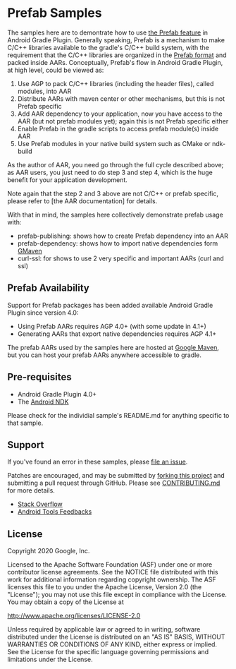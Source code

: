 Prefab Samples
==============

The samples here are to demontrate how to use [the Prefab feature] in Android Gradle Plugin.
Generally speaking, Prefab is a mechanism to make C/C++ libraries available to the gradle's
C/C++ build system, with the requirement that the C/C++ libraries are organized in the
[Prefab format] and packed inside AARs. Conceptually, Prefab's flow in Android Gradle Plugin,
at high level, could be viewed as:

1. Use AGP to pack C/C++ libraries (including the header files), called modules, into AAR
1. Distribute AARs with maven center or other mechanisms, but this is not Prefab specific
1. Add AAR dependency to your application, now you have access to the AAR (but not prefab modules yet);
   again this is not Prefab specific either
1. Enable Prefab in the gradle scripts to access prefab module(s) inside AAR
1. Use Prefab modules in your native build system such as CMake or ndk-build

As the author of AAR, you need go through the full cycle described above; as AAR users, you just need
to do step 3 and step 4, which is the huge benefit for your application development.

Note again that the step 2 and 3 above are not C/C++ or prefab specific, please refer to
[the AAR documentation] for details.

With that in mind, the samples here collectively demonstrate prefab usage with:

* prefab-publishing: shows how to create Prefab dependency into an AAR
* prefab-dependency: shows how to import native dependencies form [GMaven]
* curl-ssl: for shows to use 2 very specific and important AARs (curl and ssl)


[the Prefab feature]: https://developer.android.com/studio/build/native-dependencies?buildsystem=cmake&agpversion=4.0
[Prefab format]: https://google.github.io/prefab
[the formal AAR documentations]: https://developer.android.com/studio/projects/android-library
[GMaven]:(https://maven.google.com/web/index.html?q=ndk#com.android.ndk.thirdparty)

Prefab Availability
-------------------

Support for Prefab packages has been added available Android Gradle Plugin since version 4.0:
* Using Prefab AARs requires AGP 4.0+ (with some update in 4.1+)
* Generating AARs that export native dependencies requires AGP 4.1+

The prefab AARs used by the samples here are hosted at [Google Maven], but you can
host your prefab AARs anywhere accessible to gradle.

[Google Maven]: https://maven.google.com/web/index.html#com.android.ndk.thirdparty

Pre-requisites
--------------

* Android Gradle Plugin 4.0+
* The [Android NDK](https://developer.android.com/ndk/)

Please check for the individial sample's README.md for anything specific to that sample.


Support
-------
If you've found an error in these samples, please [file an issue](https://github.com/android/ndk-samples/issues/new).

Patches are encouraged, and may be submitted by [forking this project](https://github.com/android/ndk-samples/fork) and
submitting a pull request through GitHub. Please see [CONTRIBUTING.md](../CONTRIBUTING.md) for more details.

- [Stack Overflow](http://stackoverflow.com/questions/tagged/android-ndk)
- [Android Tools Feedbacks](http://tools.android.com/feedback)

License
-------
Copyright 2020 Google, Inc.

Licensed to the Apache Software Foundation (ASF) under one or more contributor
license agreements.  See the NOTICE file distributed with this work for
additional information regarding copyright ownership.  The ASF licenses this
file to you under the Apache License, Version 2.0 (the "License"); you may not
use this file except in compliance with the License.  You may obtain a copy of
the License at

  http://www.apache.org/licenses/LICENSE-2.0

Unless required by applicable law or agreed to in writing, software
distributed under the License is distributed on an "AS IS" BASIS, WITHOUT
WARRANTIES OR CONDITIONS OF ANY KIND, either express or implied.  See the
License for the specific language governing permissions and limitations under
the License.




